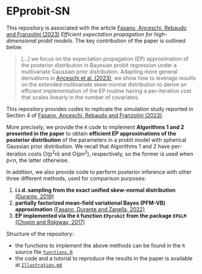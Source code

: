 # EPprobit-SN

This repository is associated with the article [Fasano, Anceschi, Rebaudo and Franzolini (2023)](link) *Efficient expectation propagation for high-dimensional probit models*. The key contribution of the paper is outlined below.

> [...] we focus on the expectation propagation (EP) approximation of the posterior distribution in Bayesian probit regression under a multivariate Gaussian prior distribution. Adapting more general derivations in [Anceschi et al. (2023)](https://www.tandfonline.com/doi/abs/10.1080/01621459.2023.2169150), we show how to leverage results on the extended multivariate skew-normal distribution to derive an efficient implementation of the EP routine having a per-iteration cost that scales linearly in the number of covariates.

This repository provides codes to replicate the simulation study reported in Section 4 of [Fasano, Anceschi, Rebaudo and Franzolini (2023)](link).

More precisely, we provide the `R` code to implement **Algorithms 1 and 2 presented in the paper** to obtain **efficient EP approximations of the posterior distribution** of the parameters in a probit model with spherical Gaussian prior distribution.
We recall that Algorithms 1 and 2 have per-iteration costs O(p<sup>2</sup>n) and O(pn<sup>2</sup>), respectively, so the former is used when p<n, the latter otherwise.

In addition, we also provide code to perform posterior inference with other three different methods, used for comparison purposes:

1. **i.i.d. sampling from the exact unified skew-normal distribution** [(Durante, 2019)](https://academic.oup.com/biomet/article-abstract/106/4/765/5554418)
2. **partially factorized mean-field variational Bayes (PFM-VB) approximation** [(Fasano, Durante and Zanella, 2022)](https://academic.oup.com/biomet/article-abstract/109/4/901/6581071)
3. **EP implemented via the `R` function `EPprobit` from the package `EPGLM`** [(Chopin and Ridgway, 2017)](https://projecteuclid.org/journals/statistical-science/volume-32/issue-1/Leave-Pima-Indians-Alone--Binary-Regression-as-a-Benchmark/10.1214/16-STS581.full)

Structure of the repository:

* the functions to implement the above methods can be found in the `R` source file [`functions.R`](https://github.com/augustofasano/EPprobit-SN/blob/main/functions.R)
* the code and a tutorial to reproduce the results in the paper is available at [`Illustration.md`](https://github.com/augustofasano/EPprobit-SN/blob/main/Illustration.md)
